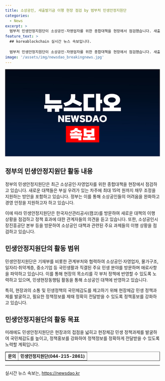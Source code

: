 ```yaml
---
title: 소상공인, 새출발기금 이행 현장 점검 by 범부처 민생안정지원단
categories:
  - News
excerpt: >
  범부처 민생안정지원단이 소상공인·자영업자를 위한 종합대책을 현장에서 점검했습니다. 새출발기금으로 최대 15억 원까지의 채무 조정을 지원하는 내용이 담겼고, 관계부처 합동 현장방문을 통해 현장의 목소리를 반영하는 활동을 전개하고 있습니다. 또한, 앞으로도 현장과의 소통과 국민체감도 제고를 위해 노력할 계획이며, 자세한 내용은 민생안정지원단(044-215-2861)로 문의 바랍니다. (150자)
feature_text: >
  ## koreablockchain 실시간 뉴스 속보입니다.

  범부처 민생안정지원단이 소상공인·자영업자를 위한 종합대책을 현장에서 점검했습니다. 새출발기금으로 최대 15억 원까지의 채무 조정을 지원하는 내용이 담겼고, 관계부처 합동 현장방문을 통해 현장의 목소리를 반영하는 활동을 전개하고 있습니다. 또한, 앞으로도 현장과의 소통과 국민체감도 제고를 위해 노력할 계획이며, 자세한 내용은 민생안정지원단(044-215-2861)로 문의 바랍니다. (150자)
image: '/assets/img/newsdao_breakingnews.jpg'
---
```


<p><img src="/assets/img/newsdao_breakingnews.jpg" alt="koreablockchain 속보" /></p>

<h2 data-ke-size="size26">정부의 민생안정지원단 활동 내용</h2>

<p data-ke-size="size16">정부의 민생안정지원단은 최근 소상공인·자영업자를 위한 종합대책을 현장에서 점검하고 있습니다. 새로운 대책들은 부실 우려가 있는 차주에 최대 15억 원까지 채무 조정을 지원하는 방안을 포함하고 있습니다. 정부는 이를 통해 소상공인들의 어려움을 완화하고 경영 안정을 지원하고자 하고 있습니다.</p>

<p data-ke-size="size16">이에 따라 민생안정지원단은 한국자산관리공사(캠코)를 방문하여 새로운 대책의 이행 상황을 점검하고 정책 효과에 대한 관계자들의 의견을 듣고 있습니다. 또한, 소상공인시장진흥공단 본부 등을 방문하여 소상공인 대책과 관련된 주요 과제들의 이행 상황을 점검하고 있습니다.</p>

<h2 data-ke-size="size26">민생안정지원단의 활동 범위</h2>

<p data-ke-size="size16">민생안정지원단은 기재부를 비롯한 관계부처와 협력하여 소상공인·자영업자, 물가구조, 일자리·취약계층, 중소기업 등 국민생활과 직결된 주요 민생 분야를 방문하며 애로사항을 파악하고 있습니다. 이를 통해 현장의 목소리를 각 부처 정책에 반영할 수 있도록 노력하고 있으며, 민생현장동행팀 활동을 통해 소상공인 대책에 반영하고 있습니다.</p>

<p data-ke-size="size16">특히, 현장과의 소통 및 민생정책의 국민체감도를 제고하기 위해 현장체감 민생 정책과제를 발굴하고, 필요한 정책정보를 제때 정확히 전달받을 수 있도록 정책홍보를 강화하고 있습니다.</p>

<h2 data-ke-size="size26">민생안정지원단의 활동 목표</h2>

<p data-ke-size="size16">미래에도 민생안정지원단은 현장과의 접점을 넓히고 현장체감 민생 정책과제를 발굴하여 국민체감도를 높이고, 정책홍보를 강화하여 정책정보를 정확하게 전달받을 수 있도록 노력할 계획입니다.</p>

<table style="width: 100%;" border="1">
<tbody>
<tr>
<td style="text-align: center; height: 17px;"><b>문의</b></td>
<td style="text-align: center; height: 17px;"><b>민생안정지원단(044-215-2861)</b></td>
</tr>
</tbody>
</table>

<hr>
실시간 뉴스 속보는, <a href="https://newsdao.kr" rel="dofollow">https://newsdao.kr</a>



